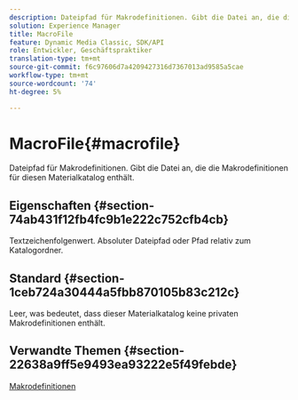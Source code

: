 ```yaml
---
description: Dateipfad für Makrodefinitionen. Gibt die Datei an, die die Makrodefinitionen für diesen Materialkatalog enthält.
solution: Experience Manager
title: MacroFile
feature: Dynamic Media Classic, SDK/API
role: Entwickler, Geschäftspraktiker
translation-type: tm+mt
source-git-commit: f6c97606d7a4209427316d7367013ad9585a5cae
workflow-type: tm+mt
source-wordcount: '74'
ht-degree: 5%

---
```



# MacroFile{#macrofile}

Dateipfad für Makrodefinitionen. Gibt die Datei an, die die Makrodefinitionen für diesen Materialkatalog enthält.

## Eigenschaften {#section-74ab431f12fb4fc9b1e222c752cfb4cb}

Textzeichenfolgenwert. Absoluter Dateipfad oder Pfad relativ zum Katalogordner.

## Standard {#section-1ceb724a30444a5fbb870105b83c212c}

Leer, was bedeutet, dass dieser Materialkatalog keine privaten Makrodefinitionen enthält.

## Verwandte Themen {#section-22638a9ff5e9493ea93222e5f49febde}

[Makrodefinitionen](../../../../../ir-api/material-cat/image-rendering-api-ref/c-ir-material-catalog/c-ir-macro-definition-reference/c-ir-macro-definition-reference.md#concept-477b77fa187147bfa55fa67134d4a453)
